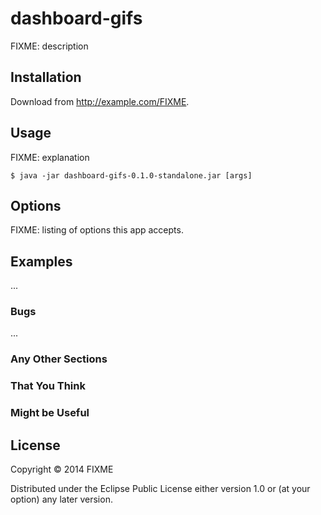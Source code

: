 # dashboard-gifs

FIXME: description

## Installation

Download from http://example.com/FIXME.

## Usage

FIXME: explanation

    $ java -jar dashboard-gifs-0.1.0-standalone.jar [args]

## Options

FIXME: listing of options this app accepts.

## Examples

...

### Bugs

...

### Any Other Sections
### That You Think
### Might be Useful

## License

Copyright © 2014 FIXME

Distributed under the Eclipse Public License either version 1.0 or (at
your option) any later version.
